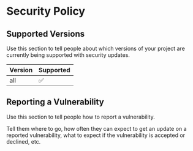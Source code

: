 # Security Policy

## Supported Versions

Use this section to tell people about which versions of your project are
currently being supported with security updates.

| Version | Supported |
| ------- | --------- |
| all     | ✅        |

## Reporting a Vulnerability

Use this section to tell people how to report a vulnerability.

Tell them where to go, how often they can expect to get an update on a
reported vulnerability, what to expect if the vulnerability is accepted or
declined, etc.
